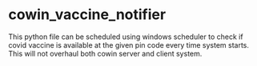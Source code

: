 # cowin_vaccine_notifier
This python file can be scheduled using windows scheduler to check if covid vaccine is available at the given pin code every time system starts. This will not overhaul both cowin server and client system. 

